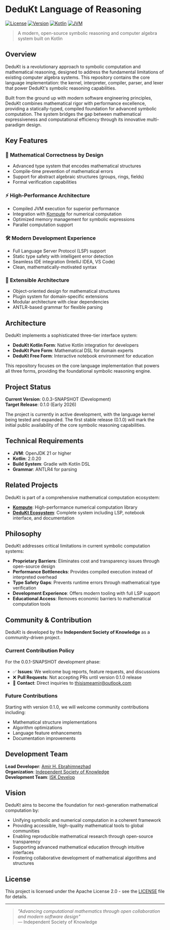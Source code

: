 # DeduKt Language of Reasoning

[![License](https://img.shields.io/badge/License-Apache%202.0-blue.svg)](https://opensource.org/licenses/Apache-2.0)
[![Version](https://img.shields.io/badge/version-0.0.1--SNAPSHOT-orange)](https://github.com/iskdevelop/dedukt-lang)
[![Kotlin](https://img.shields.io/badge/kotlin-2.0.20-blue.svg)](https://kotlinlang.org)
[![JVM](https://img.shields.io/badge/JVM-21-red.svg)](https://openjdk.org)

> A modern, open-source symbolic reasoning and computer algebra system built on Kotlin

## Overview

DeduKt is a revolutionary approach to symbolic computation and mathematical reasoning, designed to address the fundamental limitations of existing computer algebra systems. This repository contains the core language implementation: the kernel, interpreter, compiler, parser, and lexer that power DeduKt's symbolic reasoning capabilities.

Built from the ground up with modern software engineering principles, DeduKt combines mathematical rigor with performance excellence, providing a statically-typed, compiled foundation for advanced symbolic computation. The system bridges the gap between mathematical expressiveness and computational efficiency through its innovative multi-paradigm design.

## Key Features

### 🔬 **Mathematical Correctness by Design**
- Advanced type system that encodes mathematical structures
- Compile-time prevention of mathematical errors
- Support for abstract algebraic structures (groups, rings, fields)
- Formal verification capabilities

### ⚡ **High-Performance Architecture**
- Compiled JVM execution for superior performance
- Integration with [Kompute](https://github.com/iskdevelop/kompute) for numerical computation
- Optimized memory management for symbolic expressions
- Parallel computation support

### 🛠 **Modern Development Experience**
- Full Language Server Protocol (LSP) support
- Static type safety with intelligent error detection
- Seamless IDE integration (IntelliJ IDEA, VS Code)
- Clean, mathematically-motivated syntax

### 🔧 **Extensible Architecture**
- Object-oriented design for mathematical structures
- Plugin system for domain-specific extensions
- Modular architecture with clear dependencies
- ANTLR-based grammar for flexible parsing

## Architecture

DeduKt implements a sophisticated three-tier interface system:

- **DeduKt Kotlin Form**: Native Kotlin integration for developers
- **DeduKt Pure Form**: Mathematical DSL for domain experts
- **DeduKt Free Form**: Interactive notebook environment for education

This repository focuses on the core language implementation that powers all three forms, providing the foundational symbolic reasoning engine.

## Project Status

**Current Version**: 0.0.3-SNAPSHOT (Development)  
**Target Release**: 0.1.0 (Early 2026)

The project is currently in active development, with the language kernel being tested and expanded. The first stable release (0.1.0) will mark the initial public availability of the core symbolic reasoning capabilities.

## Technical Requirements

- **JVM**: OpenJDK 21 or higher
- **Kotlin**: 2.0.20
- **Build System**: Gradle with Kotlin DSL
- **Grammar**: ANTLR4 for parsing

## Related Projects

DeduKt is part of a comprehensive mathematical computation ecosystem:

- **[Kompute](https://github.com/iskdevelop/kompute)**: High-performance numerical computation library
- **[DeduKt Ecosystem](https://github.com/iskdevelop/dedukt)**: Complete system including LSP, notebook interface, and documentation

## Philosophy

DeduKt addresses critical limitations in current symbolic computation systems:

- **Proprietary Barriers**: Eliminates cost and transparency issues through open-source design
- **Performance Bottlenecks**: Provides compiled execution instead of interpreted overhead
- **Type Safety Gaps**: Prevents runtime errors through mathematical type verification
- **Development Experience**: Offers modern tooling with full LSP support
- **Educational Access**: Removes economic barriers to mathematical computation tools

## Community & Contribution

DeduKt is developed by the **Independent Society of Knowledge** as a community-driven project.

### Current Contribution Policy
For the 0.0.1-SNAPSHOT development phase:
- ✅ **Issues**: We welcome bug reports, feature requests, and discussions
- ❌ **Pull Requests**: Not accepting PRs until version 0.1.0 release
- 📧 **Contact**: Direct inquiries to [thisismeamir@outlook.com](mailto:thisismeamir@outlook.com)

### Future Contributions
Starting with version 0.1.0, we will welcome community contributions including:
- Mathematical structure implementations
- Algorithm optimizations
- Language feature enhancements
- Documentation improvements

## Development Team

**Lead Developer**: [Amir H. Ebrahimnezhad](mailto:thisismeamir@outlook.com)  
**Organization**: [Independent Society of Knowledge](https://github.com/iskportal)  
**Development Team**: [ISK Develop](https://github.com/iskdevelop)

## Vision

DeduKt aims to become the foundation for next-generation mathematical computation by:

- Unifying symbolic and numerical computation in a coherent framework
- Providing accessible, high-quality mathematical tools to global communities
- Enabling reproducible mathematical research through open-source transparency
- Supporting advanced mathematical education through intuitive interfaces
- Fostering collaborative development of mathematical algorithms and structures

## License

This project is licensed under the Apache License 2.0 - see the [LICENSE](LICENSE) file for details.

---

> *"Advancing computational mathematics through open collaboration and modern software design"*  
> — Independent Society of Knowledge